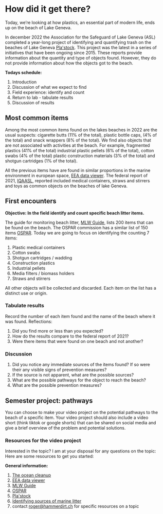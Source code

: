 # How did it get there?

Today, we’re looking at how plastics, an essential part of modern life, ends up on the beach of Lake Geneva. 

In december 2022 the Association for the Safeguard of Lake Geneva (ASL) completed a year-long project of identifying and
quantifying trash on the beaches of Lake Geneva [Pla'stock](https://associationsauvegardeleman.github.io/plastock/index.html). 
This project was the latest in a series of initiatives that have been ongoing since 2015. These reports provide information 
about the quantity and type of objects found. However, they do not provide information about how the objects got to the beach.

__Todays schedule:__

1. Introduction
2. Discussion of what we expect to find
3. Field experience: identify and count 
4. Return to lab - tabulate results
5. Discussion of results

## Most common items

Among the most common items found on the lakes beaches in 2022 are the usual suspects: cigarette butts (11% of the total), plastic bottle caps, (4% of the total) 
and snack wrappers (8% of the total). We find also objects that are not associated with activities at the beach. For example, fragmented plastics (41% of the total)
industrial plastic pellets (6% of the total), cotton swabs (4% of the total) plastic construction materials (3% of the total) and shotgun cartridges (1% of the total).

All the previous items have are found in similar proportions in the marine environment in european space, [EEA data viewer](https://www.eea.europa.eu/en/analysis/maps-and-charts/marine-litterwatch-data-viewer-marine-litterwatch-data-viewer).
The federal report of 2021, [IQAASL](https://www.bafu.admin.ch/bafu/en/home/topics/waste/state/data-and-indicators/indicators/indicators-on-waste-and-resources.html), reported included 
medical containers, straws and stirrers and toys as common objects on the beaches of lake Geneva.

## First encounters

__Objective: In the field identify and count specific beach litter items.__

The guide for monitoring beach litter, [MLW Guide](https://publications.jrc.ec.europa.eu/repository/handle/JRC83985), lists 200 items that can be found on the beach. The OSPAR 
commission has a similar list of 150 items [OSPAR](https://www.ospar.org/documents?v=44122). Today we are going to focus on identifying the counting 7 items:

1. Plastic medical containers
2. Cotton swabs
3. Shotgun cartridges / wadding
4. Construction plastics
5. Industrial pellets
6. Media filters / biomass holders
7. Straws and stirrers

All other objects will be collected and discarded. Each item on the list has a distinct use or origin. 

### Tabulate results

Record the number of each item found and the name of the beach where it was found. Reflections:

1. Did you find more or less than you expected?
2. How do the results compare to the federal report of 2021?
3. Were there items that were found on one beach and not another?

### Discussion 

1. Did you notice any immediate sources of the items found? If so were their any visible signs of prevention measures?
2. If the source is not apparent, what are the possible sources?
4. What are the possible pathways for the object to reach the beach?
5. What are the possible prevention measures?

## Semester project: pathways

You can choose to make your video project on the potential pathways to the beach of a specific item. Your video project should also include
a video short (think tiktok or google shorts) that can be shared on social media and give a brief overview of the problem and potential solutions.

### Resources for the video project

Interested in the topic? I am at your disposal for any questions on the topic: Here are some resources to get you started:

__General information:__

1. [The ocean cleanup](https://theoceancleanup.com/updates/)
2. [EEA data viewer](https://www.eea.europa.eu/en/analysis/maps-and-charts/marine-litterwatch-data-viewer-marine-litterwatch-data-viewer)
3. [MLW Guide](https://publications.jrc.ec.europa.eu/repository/handle/JRC83985)
4. [OSPAR](https://www.ospar.org/documents?v=44122)
5. [Pla'stock](https://associationsauvegardeleman.github.io/plastock/index.html)
6. [Identifying sources of marine litter](https://publications.jrc.ec.europa.eu/repository/handle/JRC104038)
7. contact roger@hammerdirt.ch for specific resources on a topic











